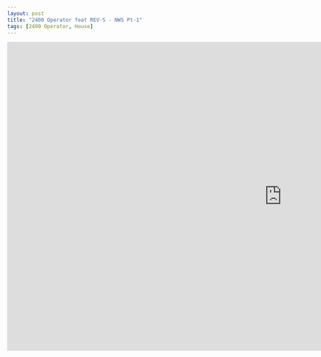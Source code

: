 ```yaml
---
layout: post
title: "2400 Operator feat REV-S - NWS Pt-1"
tags: [2400 Operator, House]
---
```


<div class="embed-responsive embed-responsive-16by9">
    <iframe width="1280" height="720" src="https://www.youtube.com/embed/cpGF5vQk0gg" frameborder="0" allow="autoplay; encrypted-media" allowfullscreen></iframe>
</div>
